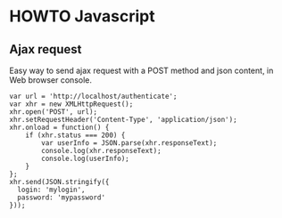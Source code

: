 # HOWTO Javascript


## Ajax request

Easy way to send ajax request with a POST method and json content, in Web browser console.

```
var url = 'http://localhost/authenticate';
var xhr = new XMLHttpRequest();
xhr.open('POST', url);
xhr.setRequestHeader('Content-Type', 'application/json');
xhr.onload = function() {
    if (xhr.status === 200) {
        var userInfo = JSON.parse(xhr.responseText);
		console.log(xhr.responseText);
		console.log(userInfo);
    }
};
xhr.send(JSON.stringify({
  login: 'mylogin',
  password: 'mypassword'
}));
```
